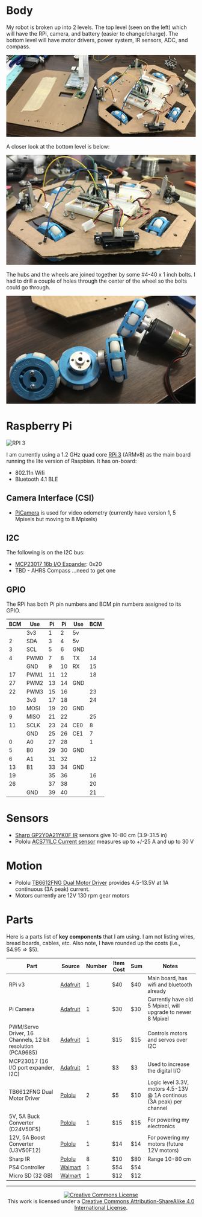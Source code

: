 # Body

My robot is broken up into 2 levels. The top level (seen on the left) which
will have the RPi, camera, and battery (easier to change/charge). The bottom
level will have motor drivers, power system, IR sensors, ADC, and compass.

![](./pics/both_levels.JPG)

A closer look at the bottom level is below:

![](./pics/level_1.JPG)

The hubs and the wheels are joined together by some #4-40 x 1 inch bolts. I had
to drill a couple of holes through the center of the wheel so the bolts could
go through.

![](./pics/wheels.JPG)

# Raspberry Pi

![RPI 3](https://www.raspberrypi.org/wp-content/uploads/2016/02/Pi_3_Model_B.png)

I am currently using a 1.2 GHz quad core [RPi 3](https://www.adafruit.com/products/3055) (ARMv8) as the main board running the lite version of Raspbian. It has on-board:

* 802.11n Wifi
* Bluetooth 4.1 BLE

## Camera Interface (CSI)

* [PiCamera](https://www.adafruit.com/products/3099) is used for video odometry (currently have version 1, 5 Mpixels but moving to 8 Mpixels)

## I2C

The following is on the I2C bus:

* [MCP23017 16b I/O Expander](https://www.adafruit.com/products/732): 0x20
* TBD - AHRS Compass ...need to get one

## GPIO

The RPi has both Pi pin numbers and BCM pin numbers assigned to its GPIO.

|BCM| Use  | Pi | Pi | Use |BCM|
|---|------|----|----|-----|---|
|   | 3v3  |  1 |  2 | 5v  |   |
| 2 | SDA  |  3 |  4 | 5v  |   |
| 3 | SCL  |  5 |  6 | GND |   |
| 4 | PWM0 |  7 |  8 | TX  | 14|
|   | GND  |  9 | 10 | RX  | 15|
| 17| PWM1 | 11 | 12 |     | 18|
| 27| PWM2 | 13 | 14 | GND |   |
| 22| PWM3 | 15 | 16 |     | 23|
|   | 3v3  | 17 | 18 |     | 24|
| 10| MOSI | 19 | 20 | GND |   |
|  9| MISO | 21 | 22 |     | 25|
| 11| SCLK | 23 | 24 | CE0 |  8|
|   | GND  | 25 | 26 | CE1 |  7|
|  0| A0   | 27 | 28 |     |  1|
|  5| B0   | 29 | 30 | GND |   |
|  6| A1   | 31 | 32 |     | 12|
| 13| B1   | 33 | 34 | GND |   |
| 19|      | 35 | 36 |     | 16|
| 26|      | 37 | 38 |     | 20|
|   | GND  | 39 | 40 |     | 21|


# Sensors

* [Sharp GP2Y0A21YK0F IR](https://www.adafruit.com/products/164) sensors give 10-80 cm (3.9-31.5 in)
* Pololu [ACS711LC Current sensor](https://www.pololu.com/product/2198) measures up to +/-25 A and up to 30 V

# Motion

* Pololu [TB6612FNG Dual Motor Driver](https://www.pololu.com/product/713) provides 4.5-13.5V at 1A continuous (3A peak) current.
* Motors currently are 12V 130 rpm gear motors

# Parts

Here is a parts list of **key components** that I am using. I am not listing wires, bread boards, cables, etc. Also note, I have rounded up the costs (i.e., $4.95 => $5).

| Part | Source | Number | Item Cost | Sum | Notes |
| ---  | ---    | ---    | ---       | --- | ---   |
| RPi v3    | [Adafruit](https://www.adafruit.com) | 1 | $40 | $40 | Main board, has wifi and bluetooth already |
| Pi Camera | [Adafruit](https://www.adafruit.com) | 1 | $30 | $30 | Currently have old 5 Mpixel, will upgrade to newer 8 Mpixel |
| PWM/Servo Driver, 16 Channels, 12 bit resolution (PCA9685) | [Adafruit](https://www.adafruit.com) | 1 | $15 | $15 | Controls motors and servos over I2C |
| MCP23017 (16 I/O port expander, I2C) | [Adafruit](https://www.adafruit.com) | 1 | $3 | $3 | Used to increase the digital I/O |
| TB6612FNG Dual Motor Driver | [Pololu](https://www.pololu.com/product/713) | 2 | $5 | $10 | Logic level 3.3V, motors 4.5-13V @ 1A continous (3A peak) per channel |
| 5V, 5A Buck Converter (D24V50F5)  | [Pololu](https://www.pololu.com) | 1 | $15 | $15 | For powering my electronics |
| 12V, 5A Boost Converter (U3V50F12) | [Pololu](https://www.pololu.com) | 1 | $14 | $14 | For powering my motors (future 12V motors) |
| Sharp IR | [Pololu](https://www.pololu.com) | 8 | $10 | $80 | Range 10-80 cm |
| PS4 Controller   | [Walmart](http://www.walmart.com) | 1 | $54 | $54 | |
| Micro SD (32 GB) | [Walmart](http://www.walmart.com) | 1 | $12 | $12 | |


---

<p align="center">
	<a rel="license" href="http://creativecommons.org/licenses/by-sa/4.0/">
		<img alt="Creative Commons License"  src="https://i.creativecommons.org/l/by-sa/4.0/88x31.png" />
	</a>
	<br />This work is licensed under a <a rel="license" href="http://creativecommons.org/licenses/by-sa/4.0/">Creative Commons Attribution-ShareAlike 4.0 International License</a>.
</p>
